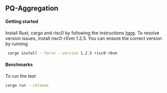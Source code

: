## PQ-Aggregation

#### Getting started
Install Rust, cargo and risc0 by following the instructions [here](https://github.com/risc0/risc0#getting-started). To resolve version issues, install risc0-r0vm 1.2.5. You can ensure the correct version by running 
```zsh
 cargo install --force --version 1.2.5 risc0-r0vm
```


#### Benchmarks
To run the test
```zsh
cargo run --release 
```
